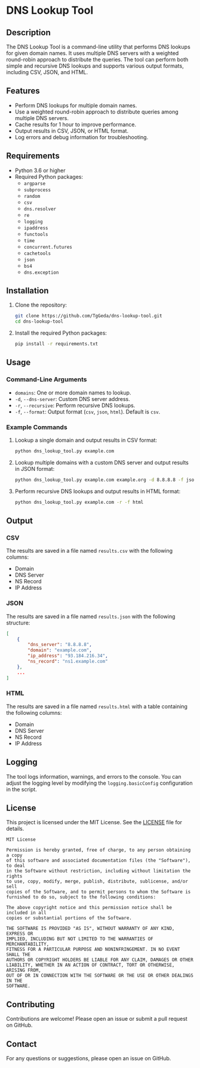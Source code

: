  
# DNS Lookup Tool

## Description

The DNS Lookup Tool is a command-line utility that performs DNS lookups for given domain names. It uses multiple DNS servers with a weighted round-robin approach to distribute the queries. The tool can perform both simple and recursive DNS lookups and supports various output formats, including CSV, JSON, and HTML.

## Features

- Perform DNS lookups for multiple domain names.
- Use a weighted round-robin approach to distribute queries among multiple DNS servers.
- Cache results for 1 hour to improve performance.
- Output results in CSV, JSON, or HTML format.
- Log errors and debug information for troubleshooting.

## Requirements

- Python 3.6 or higher
- Required Python packages:
  - `argparse`
  - `subprocess`
  - `random`
  - `csv`
  - `dns.resolver`
  - `re`
  - `logging`
  - `ipaddress`
  - `functools`
  - `time`
  - `concurrent.futures`
  - `cachetools`
  - `json`
  - `bs4`
  - `dns.exception`

## Installation

1. Clone the repository:

    ```sh
    git clone https://github.com/TgGeda/dns-lookup-tool.git
    cd dns-lookup-tool
    ```

2. Install the required Python packages:

    ```sh
    pip install -r requirements.txt
    ```

## Usage

### Command-Line Arguments

- `domains`: One or more domain names to lookup.
- `-d`, `--dns-server`: Custom DNS server address.
- `-r`, `--recursive`: Perform recursive DNS lookups.
- `-f`, `--format`: Output format (`csv`, `json`, `html`). Default is `csv`.

### Example Commands

1. Lookup a single domain and output results in CSV format:

    ```sh
    python dns_lookup_tool.py example.com
    ```

2. Lookup multiple domains with a custom DNS server and output results in JSON format:

    ```sh
    python dns_lookup_tool.py example.com example.org -d 8.8.8.8 -f json
    ```

3. Perform recursive DNS lookups and output results in HTML format:

    ```sh
    python dns_lookup_tool.py example.com -r -f html
    ```

## Output

### CSV

The results are saved in a file named `results.csv` with the following columns:

- Domain
- DNS Server
- NS Record
- IP Address

### JSON

The results are saved in a file named `results.json` with the following structure:

```json
[
    {
        "dns_server": "8.8.8.8",
        "domain": "example.com",
        "ip_address": "93.184.216.34",
        "ns_record": "ns1.example.com"
    },
    ...
]
```

### HTML

The results are saved in a file named `results.html` with a table containing the following columns:

- Domain
- DNS Server
- NS Record
- IP Address

## Logging

The tool logs information, warnings, and errors to the console. You can adjust the logging level by modifying the `logging.basicConfig` configuration in the script.

## License

This project is licensed under the MIT License. See the [LICENSE](LICENSE) file for details.

```text
MIT License

Permission is hereby granted, free of charge, to any person obtaining a copy
of this software and associated documentation files (the "Software"), to deal
in the Software without restriction, including without limitation the rights
to use, copy, modify, merge, publish, distribute, sublicense, and/or sell
copies of the Software, and to permit persons to whom the Software is
furnished to do so, subject to the following conditions:

The above copyright notice and this permission notice shall be included in all
copies or substantial portions of the Software.

THE SOFTWARE IS PROVIDED "AS IS", WITHOUT WARRANTY OF ANY KIND, EXPRESS OR
IMPLIED, INCLUDING BUT NOT LIMITED TO THE WARRANTIES OF MERCHANTABILITY,
FITNESS FOR A PARTICULAR PURPOSE AND NONINFRINGEMENT. IN NO EVENT SHALL THE
AUTHORS OR COPYRIGHT HOLDERS BE LIABLE FOR ANY CLAIM, DAMAGES OR OTHER
LIABILITY, WHETHER IN AN ACTION OF CONTRACT, TORT OR OTHERWISE, ARISING FROM,
OUT OF OR IN CONNECTION WITH THE SOFTWARE OR THE USE OR OTHER DEALINGS IN THE
SOFTWARE.
```

## Contributing

Contributions are welcome! Please open an issue or submit a pull request on GitHub.

## Contact

For any questions or suggestions, please open an issue on GitHub.
 

